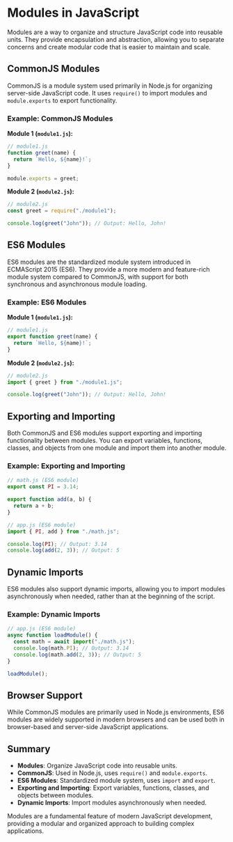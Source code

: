 # Modules in JavaScript

Modules are a way to organize and structure JavaScript code into reusable units. They provide encapsulation and abstraction, allowing you to separate concerns and create modular code that is easier to maintain and scale.

## CommonJS Modules

CommonJS is a module system used primarily in Node.js for organizing server-side JavaScript code. It uses `require()` to import modules and `module.exports` to export functionality.

### Example: CommonJS Modules

**Module 1 (`module1.js`):**

```javascript
// module1.js
function greet(name) {
  return `Hello, ${name}!`;
}

module.exports = greet;
```

**Module 2 (`module2.js`):**

```javascript
// module2.js
const greet = require("./module1");

console.log(greet("John")); // Output: Hello, John!
```

## ES6 Modules

ES6 modules are the standardized module system introduced in ECMAScript 2015 (ES6). They provide a more modern and feature-rich module system compared to CommonJS, with support for both synchronous and asynchronous module loading.

### Example: ES6 Modules

**Module 1 (`module1.js`):**

```javascript
// module1.js
export function greet(name) {
  return `Hello, ${name}!`;
}
```

**Module 2 (`module2.js`):**

```javascript
// module2.js
import { greet } from "./module1.js";

console.log(greet("John")); // Output: Hello, John!
```

## Exporting and Importing

Both CommonJS and ES6 modules support exporting and importing functionality between modules. You can export variables, functions, classes, and objects from one module and import them into another module.

### Example: Exporting and Importing

```javascript
// math.js (ES6 module)
export const PI = 3.14;

export function add(a, b) {
  return a + b;
}
```

```javascript
// app.js (ES6 module)
import { PI, add } from "./math.js";

console.log(PI); // Output: 3.14
console.log(add(2, 3)); // Output: 5
```

## Dynamic Imports

ES6 modules also support dynamic imports, allowing you to import modules asynchronously when needed, rather than at the beginning of the script.

### Example: Dynamic Imports

```javascript
// app.js (ES6 module)
async function loadModule() {
  const math = await import("./math.js");
  console.log(math.PI); // Output: 3.14
  console.log(math.add(2, 3)); // Output: 5
}

loadModule();
```

## Browser Support

While CommonJS modules are primarily used in Node.js environments, ES6 modules are widely supported in modern browsers and can be used both in browser-based and server-side JavaScript applications.

## Summary

- **Modules**: Organize JavaScript code into reusable units.
- **CommonJS**: Used in Node.js, uses `require()` and `module.exports`.
- **ES6 Modules**: Standardized module system, uses `import` and `export`.
- **Exporting and Importing**: Export variables, functions, classes, and objects between modules.
- **Dynamic Imports**: Import modules asynchronously when needed.

Modules are a fundamental feature of modern JavaScript development, providing a modular and organized approach to building complex applications.
